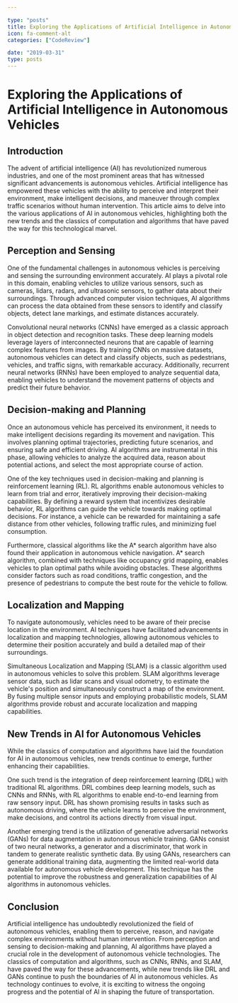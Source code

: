 ```yaml
---

type: "posts"
title: Exploring the Applications of Artificial Intelligence in Autonomous Vehicles
icon: fa-comment-alt
categories: ["CodeReview"]

date: "2019-03-31"
type: posts
---
```





# Exploring the Applications of Artificial Intelligence in Autonomous Vehicles

## Introduction

The advent of artificial intelligence (AI) has revolutionized numerous industries, and one of the most prominent areas that has witnessed significant advancements is autonomous vehicles. Artificial intelligence has empowered these vehicles with the ability to perceive and interpret their environment, make intelligent decisions, and maneuver through complex traffic scenarios without human intervention. This article aims to delve into the various applications of AI in autonomous vehicles, highlighting both the new trends and the classics of computation and algorithms that have paved the way for this technological marvel.

## Perception and Sensing

One of the fundamental challenges in autonomous vehicles is perceiving and sensing the surrounding environment accurately. AI plays a pivotal role in this domain, enabling vehicles to utilize various sensors, such as cameras, lidars, radars, and ultrasonic sensors, to gather data about their surroundings. Through advanced computer vision techniques, AI algorithms can process the data obtained from these sensors to identify and classify objects, detect lane markings, and estimate distances accurately.

Convolutional neural networks (CNNs) have emerged as a classic approach in object detection and recognition tasks. These deep learning models leverage layers of interconnected neurons that are capable of learning complex features from images. By training CNNs on massive datasets, autonomous vehicles can detect and classify objects, such as pedestrians, vehicles, and traffic signs, with remarkable accuracy. Additionally, recurrent neural networks (RNNs) have been employed to analyze sequential data, enabling vehicles to understand the movement patterns of objects and predict their future behavior.

## Decision-making and Planning

Once an autonomous vehicle has perceived its environment, it needs to make intelligent decisions regarding its movement and navigation. This involves planning optimal trajectories, predicting future scenarios, and ensuring safe and efficient driving. AI algorithms are instrumental in this phase, allowing vehicles to analyze the acquired data, reason about potential actions, and select the most appropriate course of action.

One of the key techniques used in decision-making and planning is reinforcement learning (RL). RL algorithms enable autonomous vehicles to learn from trial and error, iteratively improving their decision-making capabilities. By defining a reward system that incentivizes desirable behavior, RL algorithms can guide the vehicle towards making optimal decisions. For instance, a vehicle can be rewarded for maintaining a safe distance from other vehicles, following traffic rules, and minimizing fuel consumption.

Furthermore, classical algorithms like the A* search algorithm have also found their application in autonomous vehicle navigation. A* search algorithm, combined with techniques like occupancy grid mapping, enables vehicles to plan optimal paths while avoiding obstacles. These algorithms consider factors such as road conditions, traffic congestion, and the presence of pedestrians to compute the best route for the vehicle to follow.

## Localization and Mapping

To navigate autonomously, vehicles need to be aware of their precise location in the environment. AI techniques have facilitated advancements in localization and mapping technologies, allowing autonomous vehicles to determine their position accurately and build a detailed map of their surroundings.

Simultaneous Localization and Mapping (SLAM) is a classic algorithm used in autonomous vehicles to solve this problem. SLAM algorithms leverage sensor data, such as lidar scans and visual odometry, to estimate the vehicle's position and simultaneously construct a map of the environment. By fusing multiple sensor inputs and employing probabilistic models, SLAM algorithms provide robust and accurate localization and mapping capabilities.

## New Trends in AI for Autonomous Vehicles

While the classics of computation and algorithms have laid the foundation for AI in autonomous vehicles, new trends continue to emerge, further enhancing their capabilities.

One such trend is the integration of deep reinforcement learning (DRL) with traditional RL algorithms. DRL combines deep learning models, such as CNNs and RNNs, with RL algorithms to enable end-to-end learning from raw sensory input. DRL has shown promising results in tasks such as autonomous driving, where the vehicle learns to perceive the environment, make decisions, and control its actions directly from visual input.

Another emerging trend is the utilization of generative adversarial networks (GANs) for data augmentation in autonomous vehicle training. GANs consist of two neural networks, a generator and a discriminator, that work in tandem to generate realistic synthetic data. By using GANs, researchers can generate additional training data, augmenting the limited real-world data available for autonomous vehicle development. This technique has the potential to improve the robustness and generalization capabilities of AI algorithms in autonomous vehicles.

## Conclusion

Artificial intelligence has undoubtedly revolutionized the field of autonomous vehicles, enabling them to perceive, reason, and navigate complex environments without human intervention. From perception and sensing to decision-making and planning, AI algorithms have played a crucial role in the development of autonomous vehicle technologies. The classics of computation and algorithms, such as CNNs, RNNs, and SLAM, have paved the way for these advancements, while new trends like DRL and GANs continue to push the boundaries of AI in autonomous vehicles. As technology continues to evolve, it is exciting to witness the ongoing progress and the potential of AI in shaping the future of transportation.